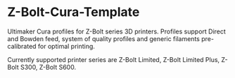 # Z-Bolt-Cura-Template
Ultimaker Cura profiles for Z-Bolt series 3D printers.
Profiles support Direct and Bowden feed, system of quality profiles and generic filaments pre-calibrated for optimal printing.

Currently supported printer series are Z-Bolt Limited, Z-Bolt Limited Plus, Z-Bolt S300, Z-Bolt S600.

